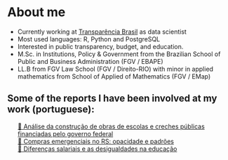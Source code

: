 # About me

- Currently working at [Transparência Brasil](https://www.transparencia.org.br) as data scientist
- Most used languages: R, Python and PostgreSQL
- Interested in public transparency, budget, and education.
- M.Sc. in Institutions, Policy & Government from the Brazilian School of Public and Business Administration (FGV / EBAPE)
- LL.B from FGV Law School (FGV / Direito-RIO) with minor in applied mathematics from School of Applied of Mathematics (FGV / EMap)


## Some of the reports I have been involved at my work (portuguese):

<div id="user-content-toc">
<ul style="list-style-type:none;">
  <li><a href="https://www.transparencia.org.br/downloads/publicacoes/Relatorio_TDP_2020.pdf">📄 Análise da construção de obras de escolas e creches públicas financiadas pelo governo federal</a></li>
  <li><a href="https://www.transparencia.org.br/downloads/publicacoes/Compras%20emergenciais%20no%20RS%20opacidade%20e%20padr%C3%B5es.pdf">📄 Compras emergenciais no RS: opacidade e padrões</a></li>
  <li><a href="https://www.transparencia.org.br/downloads/publicacoes/ProfessoreseTerritorios-Publicacao.pdf">📄 Diferenças salariais e as desigualdades na educação</a></li>
  </ul>
</div>
